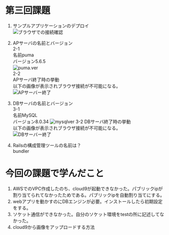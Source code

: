# 第三回課題
1. サンプルアプリケーションのデプロイ  
![ブラウザでの接続確認](/lesson03/img/sample.png)

2. APサーバの名前とバージョン  
   2-1  
   名前puma  
   バージョン5.6.5  
![puma.ver](/lesson03/img/puma.png)     　　  
   2-2  
   APサーバ終了時の挙動  
   以下の画像が表示されブラウザ接続が不可能になる。  
![APサーバー終了](/lesson03/img/apserverstop.png)  

3. DBサーバの名前とバージョン  
   3-1  
   名前MySQL  
   バージョン8.0.34 
![mysqlver](/lesson03/img/mysqlver.png)
   3-2
   DBサーバ終了時の挙動  
   以下の画像が表示されブラウザ接続が不可能になる。  
![DBサーバー終了](/lesson03/img/dbserverstop.png)  

4. Railsの構成管理ツールの名前は？  
   bundler  

# 今回の課題で学んだこと  
1. AWSでのVPC作成したのち、cloud9が起動できなかった。パブリックipが割り当てられてなかったためである。パブリックipを自動割り当てにする。
2. webアプリを動かすのにDBエンジンが必要。インストールしたら初期設定をする。
3. ソケット通信ができなかった。自分のソケット環境をtestの所に記述してなかった。
4. cloud9から画像をアップロードする方法
